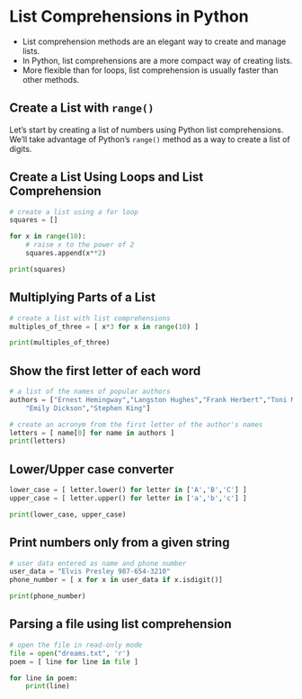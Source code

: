 # List Comprehensions in Python
- List comprehension methods are an elegant way to create and manage lists. 
- In Python, list comprehensions are a more compact way of creating lists. 
- More flexible than for loops, list comprehension is usually faster than other methods.


## Create a List with `range()`
Let’s start by creating a list of numbers using Python list comprehensions. We’ll take advantage of Python’s `range()` method as a way to create a list of digits.

## Create a List Using Loops and List Comprehension
``` python
# create a list using a for loop
squares = []

for x in range(10):
    # raise x to the power of 2
    squares.append(x**2)

print(squares)
```
## Multiplying Parts of a List
``` python
# create a list with list comprehensions
multiples_of_three = [ x*3 for x in range(10) ]

print(multiples_of_three)
```

## Show the first letter of each word
``` python
# a list of the names of popular authors
authors = ["Ernest Hemingway","Langston Hughes","Frank Herbert","Toni Morrison",
    "Emily Dickson","Stephen King"]

# create an acronym from the first letter of the author's names
letters = [ name[0] for name in authors ]
print(letters)
```
## Lower/Upper case converter
``` python
lower_case = [ letter.lower() for letter in ['A','B','C'] ]
upper_case = [ letter.upper() for letter in ['a','b','c'] ]

print(lower_case, upper_case)
```

## Print numbers only from a given string
``` python
# user data entered as name and phone number
user_data = "Elvis Presley 987-654-3210"
phone_number = [ x for x in user_data if x.isdigit()]

print(phone_number)
```

## Parsing a file using list comprehension
``` python
# open the file in read-only mode
file = open("dreams.txt", 'r')
poem = [ line for line in file ]

for line in poem:
    print(line)
```
